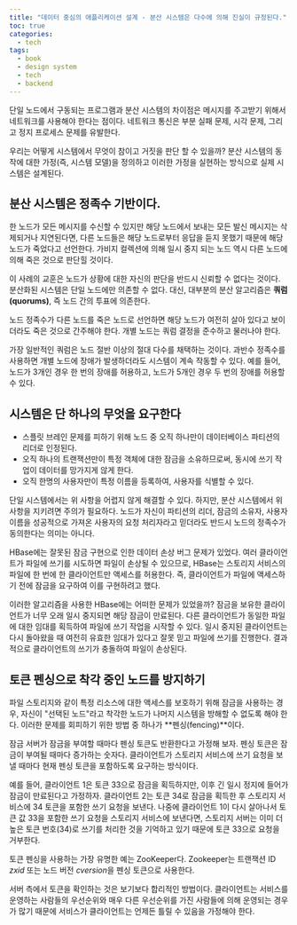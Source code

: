 ```yaml
---
title: "데이터 중심의 애플리케이션 설계 - 분산 시스템은 다수에 의해 진실이 규정된다."
toc: true
categories:
  - tech
tags:
  - book
  - design system
  - tech
  - backend
---
```


단일 노드에서 구동되는 프로그램과 분산 시스템의 차이점은 메시지를 주고받기 위해서 네트워크를 사용해야 한다는 점이다.
네트워크 통신은 부분 실패 문제, 시각 문제, 그리고 정지 프로세스 문제를 유발한다.

우리는 어떻게 시스템에서 무엇이 참이고 거짓을 판단 할 수 있을까? 분산 시스템의 동작에 대한 가정(즉, 시스템 모델)을 정의하고 이러한 가정을 실현하는 방식으로 실제 시스템은 설계된다.

## 분산 시스템은 정족수 기반이다.

한 노드가 모든 메시지를 수신할 수 있지만 해당 노드에서 보내는 모든 발신 메시지는 삭제되거나 지연된다면, 다른 노드들은 해당 노드로부터 응답을 듣지 못했기 때문에 해당 노드가 죽었다고 선언한다. 가비지 컬렉션에 의해 일시 중지 되는 노드 역시 다른 노드에 의해 죽은 것으로 판단힐 것이다.

이 사례의 교훈은 노드가 상황에 대한 자신의 판단을 반드시 신뢰할 수 없다는 것이다.
분산화된 시스템은 단일 노드에만 의존할 수 없다. 대신, 대부분의 분산 알고리즘은 **쿼럼(quorums)**, 즉 노드 간의 투표에 의존한다.

노드 정족수가 다른 노드를 죽은 노드로 선언하면 해당 노드가 여전히 살아 있다고 보이더라도 죽은 것으로 간주해야 한다.
개별 노드는 쿼럼 결정을 준수하고 물러나야 한다.

가장 일반적인 쿼럼은 노드 절반 이상의 절대 다수를 채택하는 것이다.
과반수 정족수를 사용하면 개별 노드에 장애가 발생하더라도 시스템이 계속 작동할 수 있다.
예를 들어, 노드가 3개인 경우 한 번의 장애를 허용하고, 노드가 5개인 경우 두 번의 장애를 허용할 수 있다.

## 시스템은 단 하나의 무엇을 요구한다

- 스플릿 브레인 문제를 피하기 위해 노드 중 오직 하나만이 데이터베이스 파티션의 리더로 인정된다.
- 오직 하나의 트랜잭션만이 특정 객체에 대한 잠금을 소유하므로써, 동시에 쓰기 작업이 데이터를 망가지게 않게 한다.
- 오직 한명의 사용자만이 특정 이름을 등록하여, 사용자를 식별할 수 있다.

단일 시스템에서는 위 사항을 어렵지 않게 해결할 수 있다. 하지만, 분산 시스템에서 위 사항을 지키려면 주의가 필요하다.
노드가 자신이 파티션의 리더, 잠금의 소유자, 사용자 이름을 성공적으로 가져온 사용자의 요청 처리자라고 믿더라도 반드시 노드의 정족수가 동의한다는 의미는 아니다.

HBase에는 잘못된 잠금 구현으로 인한 데이터 손상 버그 문제가 있었다.
여러 클라이언트가 파일에 쓰기를 시도하면 파일이 손상될 수 있으므로, HBase는 스토리지 서비스의 파일에 한 번에 한 클라이언트만 액세스를 허용한다.
즉, 클라이언트가 파일에 액세스하기 전에 잠금을 요구하여 이를 구현하려고 했다.

이러한 알고리즘을 사용한 HBase에는 어떠한 문제가 있었을까? 잠금을 보유한 클라이언트가 너무 오래 일시 중지되면 해당 잠금이 만료된다.
다른 클라이언트가 동일한 파일에 대한 임대를 획득하여 파일에 쓰기 작업을 시작할 수 있다.
일시 중지된 클라이언트는 다시 돌아왔을 때 여전히 유효한 임대가 있다고 잘못 믿고 파일에 쓰기를 진행한다.
결과적으로 클라이언트의 쓰기가 충돌하여 파일이 손상된다.

## 토큰 펜싱으로 착각 중인 노드를 방지하기

파일 스토리지와 같이 특정 리소스에 대한 액세스를 보호하기 위해 잠금을 사용하는 경우, 자신이 "선택된 노드"라고 착각한 노드가 나머지 시스템을 방해할 수 없도록 해야 한다. 이러한 문제를 회피하기 위한 방법 중 하나가 **펜싱(fencing)**이다.

잠금 서버가 잠금을 부여할 때마다 펜싱 토큰도 반환한다고 가정해 보자.
펜싱 토큰은 잠금이 부여될 때마다 증가하는 숫자다.
클라이언트가 스토리지 서비스에 쓰기 요청을 보낼 때마다 현재 펜싱 토큰을 포함하도록 요구하는 방식이다.

예를 들어, 클라이언트 1은 토큰 33으로 잠금을 획득하지만, 이후 긴 일시 정지에 들어가 잠금이 만료된다고 가정하자. 클라이언트 2는 토큰 34로 잠금을 획득한 후 스토리지 서비스에 34 토큰을 포함한 쓰기 요청을 보낸다. 나중에 클라이언트 1이 다시 살아나서 토큰 값 33을 포함한 쓰기 요청을 스토리지 서비스에 보낸다면, 스토리지 서버는 이미 더 높은 토큰 번호(34)로 쓰기를 처리한 것을 기억하고 있기 때문에 토큰 33으로 요청을 거부한다.

토큰 펜싱을 사용하는 가장 유명한 예는 ZooKeeper다. Zookeeper는 트랜잭션 ID _zxid_ 또는 노드 버전 *cversion*을 펜싱 토큰으로 사용한다.

서버 측에서 토큰을 확인하는 것은 보기보다 합리적인 방법이다. 클라이언트는 서비스를 운영하는 사람들의 우선순위와 매우 다른 우선순위를 가진 사람들에 의해 운영되는 경우가 많기 때문에 서비스가 클라이언트는 언제든 틀릴 수 있음을 가정해야 한다.
